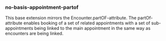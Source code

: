 ### no-basis-appointment-partof

This base extension mirrors the Encounter.partOF-attribute. The partOf-attribute enables booking of a set of related appointments with a set of sub-appointments being linked to the main appointment in the same way as encounters are being linked.  
